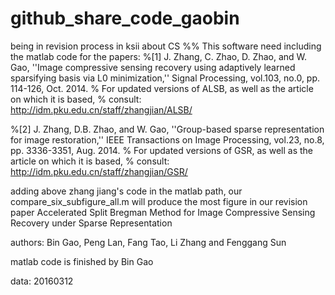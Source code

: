 # github_share_code_gaobin
being in revision process in ksii about CS
%% This software need including the matlab code for the papers:
%[1] J. Zhang, C. Zhao, D. Zhao, and W. Gao, ''Image compressive sensing recovery using adaptively learned sparsifying basis via L0 minimization,'' Signal Processing, vol.103, no.0,  pp. 114-126, Oct. 2014.
%   For updated versions of ALSB, as well as the article on which it is based,
%   consult: http://idm.pku.edu.cn/staff/zhangjian/ALSB/

%[2] J. Zhang, D.B. Zhao, and W. Gao, ''Group-based sparse representation for image restoration,'' IEEE Transactions on Image Processing, vol.23, no.8,  pp. 3336-3351, Aug. 2014.
%   For updated versions of GSR, as well as the article on which it is based,
%   consult: http://idm.pku.edu.cn/staff/zhangjian/GSR/

adding above zhang jiang's code in the matlab path, our compare_six_subfigure_all.m  will produce the most figure in our revision paper 
Accelerated Split Bregman Method for Image Compressive Sensing Recovery under Sparse Representation

authors: Bin Gao, Peng Lan, Fang Tao, Li Zhang and Fenggang Sun

matlab code is finished by Bin Gao

data: 20160312
